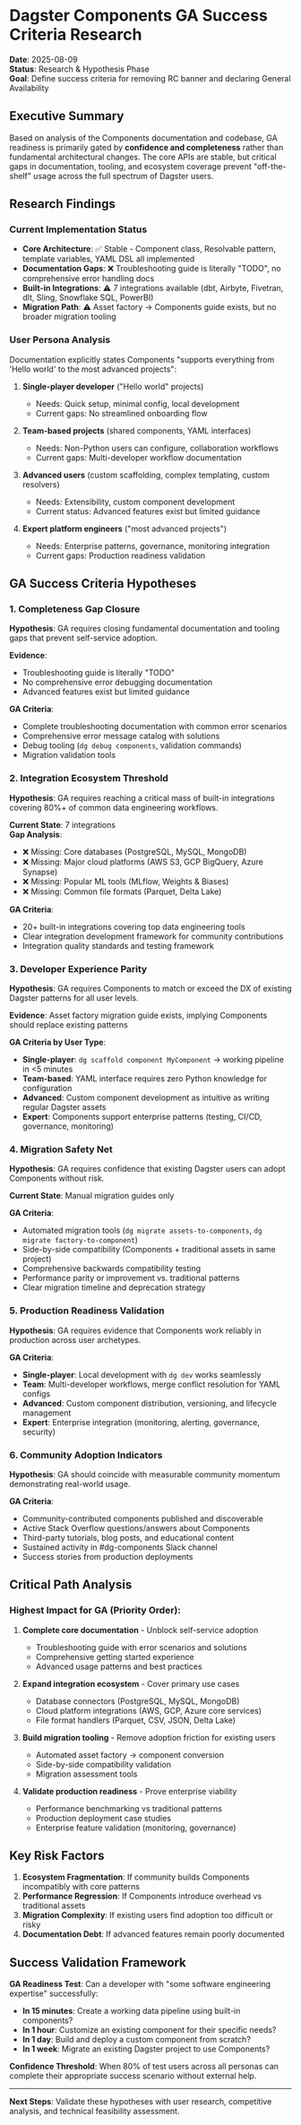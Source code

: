 # Dagster Components GA Success Criteria Research

**Date**: 2025-08-09  
**Status**: Research & Hypothesis Phase  
**Goal**: Define success criteria for removing RC banner and declaring General Availability

## Executive Summary

Based on analysis of the Components documentation and codebase, GA readiness is primarily gated by **confidence and completeness** rather than fundamental architectural changes. The core APIs are stable, but critical gaps in documentation, tooling, and ecosystem coverage prevent "off-the-shelf" usage across the full spectrum of Dagster users.

## Research Findings

### Current Implementation Status

- **Core Architecture**: ✅ Stable - Component class, Resolvable pattern, template variables, YAML DSL all implemented
- **Documentation Gaps**: ❌ Troubleshooting guide is literally "TODO", no comprehensive error handling docs
- **Built-in Integrations**: ⚠️ 7 integrations available (dbt, Airbyte, Fivetran, dlt, Sling, Snowflake SQL, PowerBI)
- **Migration Path**: ⚠️ Asset factory → Components guide exists, but no broader migration tooling

### User Persona Analysis

Documentation explicitly states Components "supports everything from 'Hello world' to the most advanced projects":

1. **Single-player developer** ("Hello world" projects)
   - Needs: Quick setup, minimal config, local development
   - Current gaps: No streamlined onboarding flow

2. **Team-based projects** (shared components, YAML interfaces)
   - Needs: Non-Python users can configure, collaboration workflows
   - Current gaps: Multi-developer workflow documentation

3. **Advanced users** (custom scaffolding, complex templating, custom resolvers)
   - Needs: Extensibility, custom component development
   - Current status: Advanced features exist but limited guidance

4. **Expert platform engineers** ("most advanced projects")
   - Needs: Enterprise patterns, governance, monitoring integration
   - Current gaps: Production readiness validation

## GA Success Criteria Hypotheses

### 1. Completeness Gap Closure

**Hypothesis**: GA requires closing fundamental documentation and tooling gaps that prevent self-service adoption.

**Evidence**:

- Troubleshooting guide is literally "TODO"
- No comprehensive error debugging documentation
- Advanced features exist but limited guidance

**GA Criteria**:

- Complete troubleshooting documentation with common error scenarios
- Comprehensive error message catalog with solutions
- Debug tooling (`dg debug components`, validation commands)
- Migration validation tools

### 2. Integration Ecosystem Threshold

**Hypothesis**: GA requires reaching a critical mass of built-in integrations covering 80%+ of common data engineering workflows.

**Current State**: 7 integrations  
**Gap Analysis**:

- ❌ Missing: Core databases (PostgreSQL, MySQL, MongoDB)
- ❌ Missing: Major cloud platforms (AWS S3, GCP BigQuery, Azure Synapse)
- ❌ Missing: Popular ML tools (MLflow, Weights & Biases)
- ❌ Missing: Common file formats (Parquet, Delta Lake)

**GA Criteria**:

- 20+ built-in integrations covering top data engineering tools
- Clear integration development framework for community contributions
- Integration quality standards and testing framework

### 3. Developer Experience Parity

**Hypothesis**: GA requires Components to match or exceed the DX of existing Dagster patterns for all user levels.

**Evidence**: Asset factory migration guide exists, implying Components should replace existing patterns

**GA Criteria by User Type**:

- **Single-player**: `dg scaffold component MyComponent` → working pipeline in <5 minutes
- **Team-based**: YAML interface requires zero Python knowledge for configuration
- **Advanced**: Custom component development as intuitive as writing regular Dagster assets
- **Expert**: Components support enterprise patterns (testing, CI/CD, governance, monitoring)

### 4. Migration Safety Net

**Hypothesis**: GA requires confidence that existing Dagster users can adopt Components without risk.

**Current State**: Manual migration guides only

**GA Criteria**:

- Automated migration tools (`dg migrate assets-to-components`, `dg migrate factory-to-component`)
- Side-by-side compatibility (Components + traditional assets in same project)
- Comprehensive backwards compatibility testing
- Performance parity or improvement vs. traditional patterns
- Clear migration timeline and deprecation strategy

### 5. Production Readiness Validation

**Hypothesis**: GA requires evidence that Components work reliably in production across user archetypes.

**GA Criteria**:

- **Single-player**: Local development with `dg dev` works seamlessly
- **Team**: Multi-developer workflows, merge conflict resolution for YAML configs
- **Advanced**: Custom component distribution, versioning, and lifecycle management
- **Expert**: Enterprise integration (monitoring, alerting, governance, security)

### 6. Community Adoption Indicators

**Hypothesis**: GA should coincide with measurable community momentum demonstrating real-world usage.

**GA Criteria**:

- Community-contributed components published and discoverable
- Active Stack Overflow questions/answers about Components
- Third-party tutorials, blog posts, and educational content
- Sustained activity in #dg-components Slack channel
- Success stories from production deployments

## Critical Path Analysis

### Highest Impact for GA (Priority Order):

1. **Complete core documentation** - Unblock self-service adoption
   - Troubleshooting guide with error scenarios and solutions
   - Comprehensive getting started experience
   - Advanced usage patterns and best practices

2. **Expand integration ecosystem** - Cover primary use cases
   - Database connectors (PostgreSQL, MySQL, MongoDB)
   - Cloud platform integrations (AWS, GCP, Azure core services)
   - File format handlers (Parquet, CSV, JSON, Delta Lake)

3. **Build migration tooling** - Remove adoption friction for existing users
   - Automated asset factory → component conversion
   - Side-by-side compatibility validation
   - Migration assessment tools

4. **Validate production readiness** - Prove enterprise viability
   - Performance benchmarking vs traditional patterns
   - Production deployment case studies
   - Enterprise feature validation (monitoring, governance)

## Key Risk Factors

1. **Ecosystem Fragmentation**: If community builds Components incompatibly with core patterns
2. **Performance Regression**: If Components introduce overhead vs traditional assets
3. **Migration Complexity**: If existing users find adoption too difficult or risky
4. **Documentation Debt**: If advanced features remain poorly documented

## Success Validation Framework

**GA Readiness Test**: Can a developer with "some software engineering expertise" successfully:

- **In 15 minutes**: Create a working data pipeline using built-in components?
- **In 1 hour**: Customize an existing component for their specific needs?
- **In 1 day**: Build and deploy a custom component from scratch?
- **In 1 week**: Migrate an existing Dagster project to use Components?

**Confidence Threshold**: When 80% of test users across all personas can complete their appropriate success scenario without external help.

---

**Next Steps**: Validate these hypotheses with user research, competitive analysis, and technical feasibility assessment.
